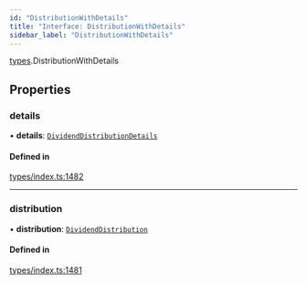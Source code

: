 ```yaml
---
id: "DistributionWithDetails"
title: "Interface: DistributionWithDetails"
sidebar_label: "DistributionWithDetails"
---
```


[types](../../../modules/Types/Types.md).DistributionWithDetails

## Properties

### details

• **details**: [`DividendDistributionDetails`](../../API/Entities/DividendDistribution/Types/DividendDistributionDetails/DividendDistributionDetails.md)

#### Defined in

[types/index.ts:1482](https://github.com/PolymeshAssociation/polymesh-sdk/blob/2c78f6c34/src/types/index.ts#L1482)

___

### distribution

• **distribution**: [`DividendDistribution`](../../../classes/API/Entities/DividendDistribution/DividendDistribution.md)

#### Defined in

[types/index.ts:1481](https://github.com/PolymeshAssociation/polymesh-sdk/blob/2c78f6c34/src/types/index.ts#L1481)
